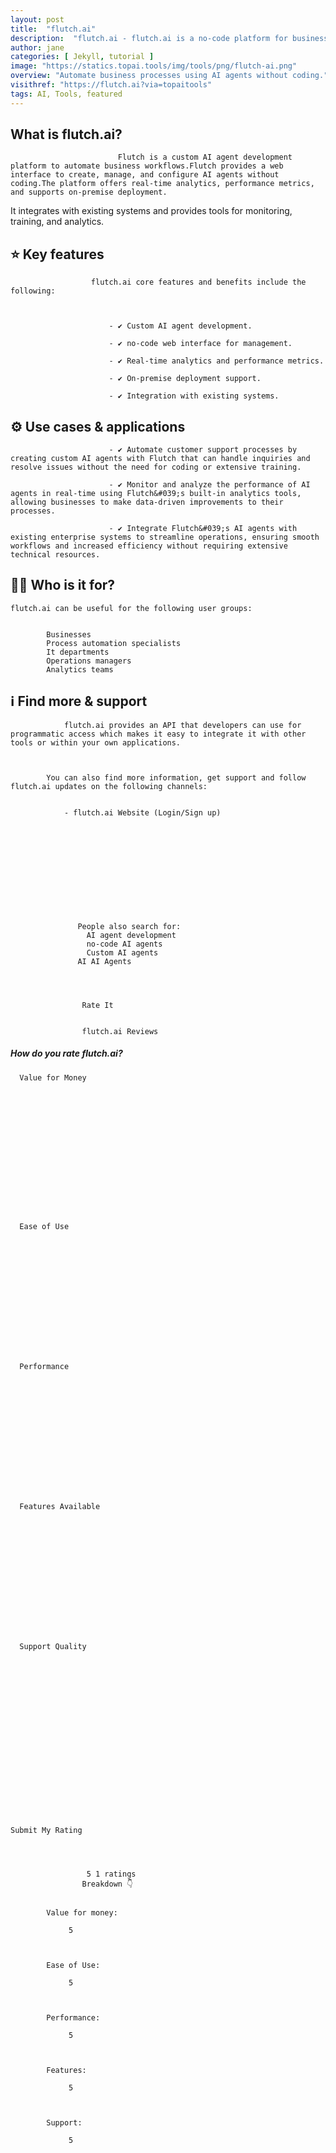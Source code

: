 ```yaml
---
layout: post
title:  "flutch.ai"
description:  "flutch.ai - flutch.ai is a no-code platform for businesses to build and manage custom AI agents that automate processes. It offers real-time analytics, on-premise deployment, and seamless integration with existing systems."
author: jane
categories: [ Jekyll, tutorial ]
image: "https://statics.topai.tools/img/tools/png/flutch-ai.png"
overview: "Automate business processes using AI agents without coding."
visithref: "https://flutch.ai?via=topaitools"
tags: AI, Tools, featured
---
```


## What is flutch.ai?

                          
                            Flutch is a custom AI agent development platform to automate business workflows.Flutch provides a web interface to create, manage, and configure AI agents without coding.The platform offers real-time analytics, performance metrics, and supports on-premise deployment.

It integrates with existing systems and provides tools for monitoring, training, and analytics.
                        

                      
                      

                      
                      
                
                
                    
## ⭐ Key features 

                    
                      flutch.ai core features and benefits include the following:

                      
                      
                          - ✔️ Custom AI agent development.

                          - ✔️ no-code web interface for management.

                          - ✔️ Real-time analytics and performance metrics.

                          - ✔️ On-premise deployment support.

                          - ✔️ Integration with existing systems.

                        
                    
                    
                
               
                
                
                    
## ⚙️ Use cases & applications 

                      
                      
                          - ✔️ Automate customer support processes by creating custom AI agents with Flutch that can handle inquiries and resolve issues without the need for coding or extensive training.

                          - ✔️ Monitor and analyze the performance of AI agents in real-time using Flutch&#039;s built-in analytics tools, allowing businesses to make data-driven improvements to their processes.

                          - ✔️ Integrate Flutch&#039;s AI agents with existing enterprise systems to streamline operations, ensuring smooth workflows and increased efficiency without requiring extensive technical resources.

                      
                    
                
                
                
                

    
## 🙋‍♂️ Who is it for? 

    
    flutch.ai can be useful for the following user groups: 

    
            Businesses
            Process automation specialists
            It departments
            Operations managers
            Analytics teams
    
    

                
                
                

    
## ℹ️ Find more & support 

    
        
                flutch.ai provides an API that developers can use for programmatic access which makes it easy to integrate it with other tools or within your own applications.
        

        
            You can also find more information, get support and follow flutch.ai updates on the following channels:

            
                - flutch.ai Website (Login/Sign up)

            
        
    

                
                
                

                
                 
                 
                   People also search for:
                     AI agent development
                     no-code AI agents
                     Custom AI agents
                   AI AI Agents
                 

                
                    
                    Rate It
                    
                    
                    flutch.ai Reviews
                    
                
                
                    
  

  
##### How do you rate flutch.ai?

  
  
    
      Value for Money
      
          
          
          
          
          
          
          
          
          
          
      
    
    
    
    
      Ease of Use
      
        
        
        
        
        
        
        
        
        
        
      
    
    
    
      Performance
      
        
        
        
        
        
        
        
        
        
        
      
    
    
    
      Features Available
      
        
        
        
        
        
        
        
        
        
        
      
    
    
    
      Support Quality
      
        
        
        
        
        
        
        
        
        
        
      
      
    
      
     
    
    
    

    Submit My Rating
  

                    
                    
                     5 1 ratings  
                    Breakdown 👇

        
            Value for money: 
            
                 5
            
        
        
            Ease of Use: 
            
                 5
            
        
        
            Performance: 
            
                 5
            
        
        
            Features: 
            
                 5
            
        
        
            Support: 
            
                 5
